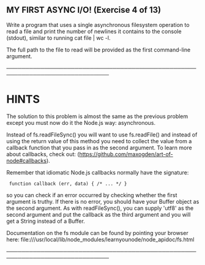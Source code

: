 ## MY FIRST ASYNC I/O! (Exercise 4 of 13)

Write a program that uses a single asynchronous filesystem operation to
read a file and print the number of newlines it contains to the console
(stdout), similar to running cat file | wc -l.

The full path to the file to read will be provided as the first
command-line argument.

─────────────────────────────────────────────────────────────────────────────

# HINTS

The solution to this problem is almost the same as the previous problem
except you must now do it the Node.js way: asynchronous.

Instead of fs.readFileSync() you will want to use fs.readFile() and
instead of using the return value of this method you need to collect the
value from a callback function that you pass in as the second argument. To
learn more about callbacks, check out:
(https://github.com/maxogden/art-of-node#callbacks).

Remember that idiomatic Node.js callbacks normally have the signature:

     function callback (err, data) { /* ... */ }

so you can check if an error occurred by checking whether the first
argument is truthy. If there is no error, you should have your Buffer
object as the second argument. As with readFileSync(), you can supply
'utf8' as the second argument and put the callback as the third argument
and you will get a String instead of a Buffer.

Documentation on the fs module can be found by pointing your browser here:
file:///usr/local/lib/node_modules/learnyounode/node_apidoc/fs.html

─────────────────────────────────────────────────────────────────────────────
